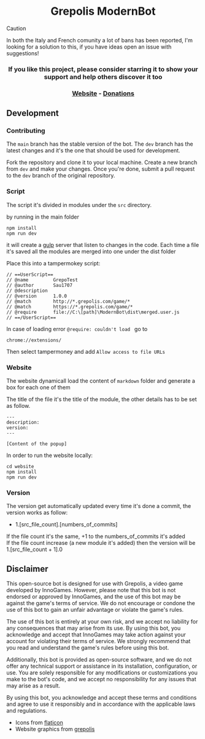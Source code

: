 # <div align="center"> Grepolis ModernBot </div>

> [!CAUTION]
> In both the Italy and French comunity a lot of bans has been reported, I'm looking for a solution to this, if you have ideas open an issue with suggestions!


### <p align="center"> If you like this project, please consider starring it to show your support and help others discover it too </p>

### <div align="center"> [Website](https://sau1707.github.io/ModernBot/) - [Donations](https://paypal.me/sau1707) </div>


## Development

### Contributing

The `main` branch has the stable version of the bot. The `dev` branch has the latest changes and it's the one that should be used for development.

Fork the repository and clone it to your local machine. Create a new branch from `dev` and make your changes. Once you're done, submit a pull request to the `dev` branch of the original repository.

### Script

The script it's divided in modules under the `src` directory.

by running in the main folder

```
npm install
npm run dev
```

it will create a [gulp](https://gulpjs.com/docs/en/getting-started/quick-start/) server that listen to changes in the code. Each time a file it's saved all the modules are merged into one under the dist folder

Place this into a tampermokey script:

```
// ==UserScript==
// @name         GrepoTest
// @author       Sau1707
// @description
// @version      1.0.0
// @match        http://*.grepolis.com/game/*
// @match        https://*.grepolis.com/game/*
// @require      file://C:\[path]\ModernBot\dist\merged.user.js
// ==/UserScript==
```

In case of loading error `@require: couldn't load ` go to

```
chrome://extensions/
```

Then select tampermoney and add `Allow access to file URLs`

### Website

The website dynamicall load the content of `markdown` folder and generate a box for each one of them

The title of the file it's the title of the module, the other details has to be set as follow.

```
---
description:
version:
---

[Content of the popup]
```

In order to run the website locally:

```
cd website
npm install
npm run dev
```

### Version

The version get automatically updated every time it's done a commit, the version works as follow:

-   1.[src_file_count].[numbers_of_commits]

If the file count it's the same, +1 to the numbers_of_commits it's added \
If the file count increase (a new module it's added) then the version will be 1.[src_file_count + 1].0

## Disclaimer

This open-source bot is designed for use with Grepolis, a video game developed by InnoGames. However, please note that this bot is not endorsed or approved by InnoGames, and the use of this bot may be against the game's terms of service. We do not encourage or condone the use of this bot to gain an unfair advantage or violate the game's rules.

The use of this bot is entirely at your own risk, and we accept no liability for any consequences that may arise from its use. By using this bot, you acknowledge and accept that InnoGames may take action against your account for violating their terms of service. We strongly recommend that you read and understand the game's rules before using this bot.

Additionally, this bot is provided as open-source software, and we do not offer any technical support or assistance in its installation, configuration, or use. You are solely responsible for any modifications or customizations you make to the bot's code, and we accept no responsibility for any issues that may arise as a result.

By using this bot, you acknowledge and accept these terms and conditions and agree to use it responsibly and in accordance with the applicable laws and regulations.

- Icons from [flaticon](https://www.flaticon.com/)
- Website graphics from [grepolis](https://grepolis.com)
